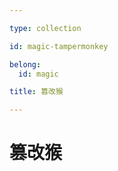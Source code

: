 ```yaml
---

type: collection

id: magic-tampermonkey

belong:
  id: magic

title: 篡改猴

---
```


# 篡改猴

<ShowBreadcrumb />

<ShowResources />
